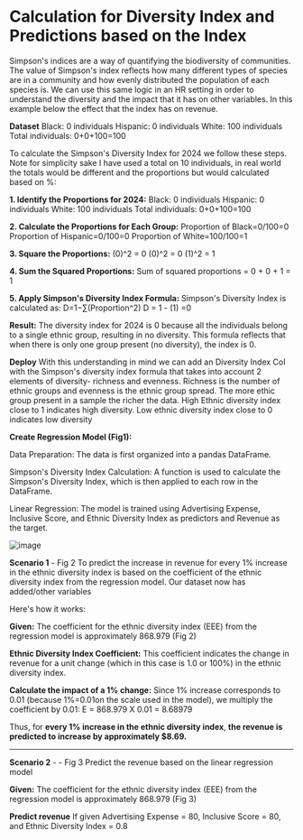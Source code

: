 # Calculation for Diversity Index and Predictions based on the Index

Simpson's indices are a way of quantifying the biodiversity of communities. The value of Simpson's index reflects how many different types of species are in a community and how evenly distributed the population of each species is. We can use this same logic in an HR setting in order to understand the diversity and the impact that it has on other variables. In this example below the effect that the index has on revenue. 

**Dataset**
Black: 0 individuals
Hispanic: 0 individuals
White: 100 individuals
Total individuals: 0+0+100=100


To calculate the Simpson's Diversity Index for 2024 we follow these steps. Note for simplicity sake I have used a total on 10 individuals, in real world the totals would be different and the proportions but would calculated  based on %:

**1. Identify the Proportions for 2024:**
Black: 0 individuals
Hispanic: 0 individuals
White: 100 individuals
Total individuals: 0+0+100=100

**2. Calculate the Proportions for Each Group:**
Proportion of Black=0/100=0 
Proportion of Hispanic=0/100=0 
Proportion of White=100/100=1

**3. Square the Proportions:**
(0)^2 = 0
(0)^2 = 0
(1)^2 = 1

**4. Sum the Squared Proportions:**
Sum of squared proportions = 0 + 0 + 1 = 1

**5. Apply Simpson's Diversity Index Formula:**
Simpson's Diversity Index is calculated as:
D=1−∑(Proportion^2)
D = 1 - (1) =0

**Result:**
The diversity index for 2024 is 0 because all the individuals belong to a single ethnic group, resulting in no diversity. This formula reflects that when there is only one group present (no diversity), the index is 0. 

**Deploy**
With this understanding in mind we can add an Diversity Index Col with the Simpson's diversity index formula that takes into account 2 elements of diversity- richness and evenness. Richness is the number of ethnic groups and evenness is the ethnic group spread.  The more ethic group present in a sample the richer the data. High Ethnic diversity index close to 1 indicates high diversity. Low ethnic diversity index close to 0 indicates low diversity 

**Create Regression Model (Fig1):**

Data Preparation: The data is first organized into a pandas DataFrame.

Simpson's Diversity Index Calculation: A function is used to calculate the Simpson's Diversity Index, which is then applied to each row in the DataFrame.

Linear Regression: The model is trained using Advertising Expense, Inclusive Score, and Ethnic Diversity Index as predictors and Revenue as the target.

![image](https://github.com/user-attachments/assets/3181e864-0882-4e99-a813-43dc3ed7f106)

**Scenario 1** - Fig 2
To predict the increase in revenue for every 1% increase in the ethnic diversity index is based on the coefficient of the ethnic diversity index from the regression model. Our dataset now has added/other variables 

Here's how it works:

**Given:**
The coefficient for the ethnic diversity index (EEE) from the regression model is approximately 868.979 (Fig 2)

**Ethnic Diversity Index Coefficient:**
This coefficient indicates the change in revenue for a unit change (which in this case is 1.0 or 100%) in the ethnic diversity index.

**Calculate the impact of a 1% change:**
Since 1% increase corresponds to 0.01 (because 1%=0.01on the scale used in the model), we multiply the coefficient by 0.01:
E = 868.979 X 0.01 = 8.68979

Thus, for **every 1% increase in the ethnic diversity index**, **the revenue is predicted to increase by approximately $8.69.**

*****************************************************************************************************
**Scenario 2** - - Fig 3
Predict the revenue based on the linear regression model 

**Given:**
The coefficient for the ethnic diversity index (EEE) from the regression model is approximately 868.979 (Fig 3)

**Predict revenue**
If given Advertising Expense = 80, Inclusive Score = 80, and Ethnic Diversity Index = 0.8 

